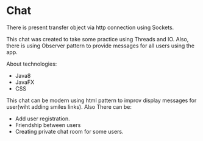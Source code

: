 # Chat

There is present transfer object via http connection using Sockets.

This chat was created to take some practice using Threads and IO. 
Also, there is using Observer pattern to provide messages for all users using the app.

About technologies:
- Java8
- JavaFX
- CSS

This chat can be modern using html pattern to improv display messages for user(wiht adding smiles links).
Also There can be:
- Add user registration.
- Friendship between users
- Creating private chat room for some users.


